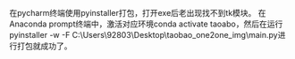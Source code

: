 在pycharm终端使用pyinstaller打包，打开exe后老出现找不到tk模块。
在Anaconda prompt终端中，激活对应环境conda activate taoabo，然后在运行
pyinstaller -w -F C:\Users\92803\Desktop\taobao_one2one_img\main.py进行打包就成功了。

